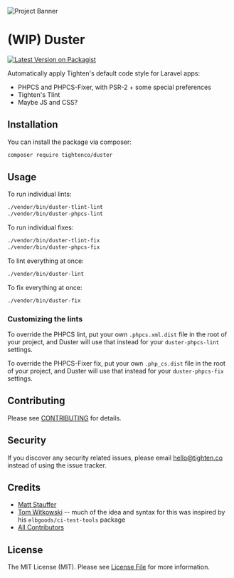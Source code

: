 ![Project Banner](https://raw.githubusercontent.com/tighten/duster/main/banner.png)
# (WIP) Duster

[![Latest Version on Packagist](https://img.shields.io/packagist/v/tightenco/duster.svg?style=flat-square)](https://packagist.org/packages/tightenco/duster)

Automatically apply Tighten's default code style for Laravel apps:

- PHPCS and PHPCS-Fixer, with PSR-2 + some special preferences
- Tighten's Tlint
- Maybe JS and CSS?

## Installation

You can install the package via composer:

```bash
composer require tightenco/duster
```

## Usage

To run individual lints:

```bash
./vendor/bin/duster-tlint-lint
./vendor/bin/duster-phpcs-lint
```

To run individual fixes:

```bash
./vendor/bin/duster-tlint-fix
./vendor/bin/duster-phpcs-fix
```

To lint everything at once:

```bash
./vendor/bin/duster-lint
```

To fix everything at once:

```bash
./vendor/bin/duster-fix
```

### Customizing the lints

To override the PHPCS lint, put your own `.phpcs.xml.dist` file in the root of your project, and Duster will use that instead for your `duster-phpcs-lint` settings.

To override the PHPCS-Fixer fix, put your own `.php_cs.dist` file in the root of your project, and Duster will use that instead for your `duster-phpcs-fix` settings.

## Contributing

Please see [CONTRIBUTING](CONTRIBUTING.md) for details.

## Security

If you discover any security related issues, please email hello@tighten.co instead of using the issue tracker.

## Credits

- [Matt Stauffer](https://github.com/mattstauffer)
- [Tom Witkowski](https://github.com/devgummibeer) -- much of the idea and syntax for this was inspired by his `elbgoods/ci-test-tools` package
- [All Contributors](../../contributors)

## License

The MIT License (MIT). Please see [License File](LICENSE.md) for more information.
